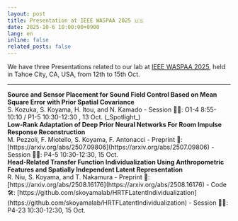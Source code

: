 ```yaml
---
layout: post
title: Presentation at IEEE WASPAA 2025 🇺🇸
date: 2025-10-6 10:00:00+0900
lang: en
inline: false
related_posts: false
---
```


We have three Presentations related to our lab at [IEEE WASPAA 2025](https://waspaa.com/), held in Tahoe City, CA, USA, from 12th to 15th Oct. 

***

<div style="font-weight:bolder">Source and Sensor Placement for Sound Field Control Based on Mean Square Error with Prior Spatial Covariance</div>
S. Kozuka, S. Koyama, H. Itou, and N. Kamado
- Session 🧑‍💻:  O1-4 8:55-10:10 / P1-5 10:30-12:30 , 13 Oct. (_Spotlight_)

<div style="font-weight:bolder">Low-Rank Adaptation of Deep Prior Neural Networks For Room Impulse Response Reconstruction</div>
M. Pezzoli, F. Miotello, S. Koyama, F. Antonacci
- Preprint 📝: [https://arxiv.org/abs/2507.09806](https://arxiv.org/abs/2507.09806)
- Session 🧑‍💻:  P4-5 10:30-12:30, 15 Oct.

<div style="font-weight:bolder">Head-Related Transfer Function Individualization Using Anthropometric Features and Spatially Independent Latent Representation</div>
R. Niu, S. Koyama, and T. Nakamura
- Preprint 📝: [https://arxiv.org/abs/2508.16176](https://arxiv.org/abs/2508.16176)
- Code 🛠️: [https://github.com/skoyamalab/HRTFLatentIndividualization](https://github.com/skoyamalab/HRTFLatentIndividualization)
- Session 🧑‍💻:  P4-23 10:30-12:30, 15 Oct.


